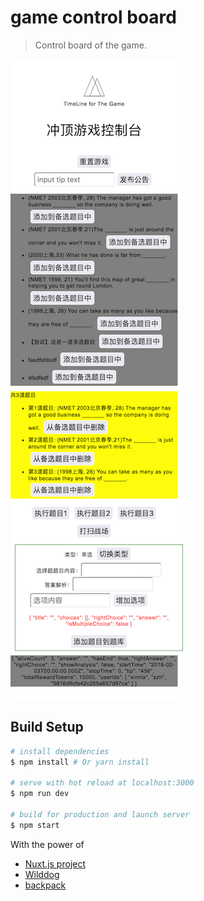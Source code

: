 # game control board

> Control board of the game.


![full page image](./static/page.png)


## Build Setup

``` bash
# install dependencies
$ npm install # Or yarn install

# serve with hot reload at localhost:3000
$ npm run dev

# build for production and launch server
$ npm start
```


With the power of
- [Nuxt.js project](https://github.com/nuxt/nuxt.js)
- [Wilddog](https://www.wilddog.com)
- [backpack](https://github.com/palmerhq/backpack)
